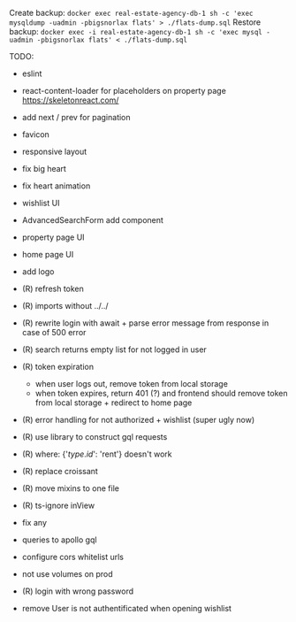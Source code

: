 Create backup: `docker exec real-estate-agency-db-1 sh -c 'exec mysqldump -uadmin -pbigsnorlax flats' > ./flats-dump.sql`
Restore backup: `docker exec -i real-estate-agency-db-1 sh -c 'exec mysql -uadmin -pbigsnorlax flats' < ./flats-dump.sql`

TODO:
- eslint
- react-content-loader for placeholders on property page https://skeletonreact.com/
- add next / prev for pagination
- favicon
- responsive layout
- fix big heart
- fix heart animation
- wishlist UI
- AdvancedSearchForm add component
- property page UI
- home page UI
- add logo

- (R) refresh token
- (R) imports without ../../
- (R) rewrite login with await + parse error message from response in case of 500 error
- (R) search returns empty list for not logged in user
- (R) token expiration
  - when user logs out, remove token from local storage
  - when token expires, return 401 (?) and frontend should remove token from local storage + redirect to home page
- (R) error handling for not authorized + wishlist (super ugly now)
- (R) use library to construct gql requests
- (R) where: {'$type.id$': 'rent'} doesn't work
- (R) replace croissant
- (R) move mixins to one file
- (R) ts-ignore inView
- fix any
- queries to apollo gql
- configure cors whitelist urls
- not use volumes on prod
- (R) login with wrong password
- remove User is not authentificated when opening wishlist